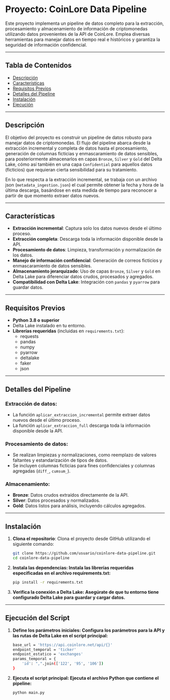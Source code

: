 # Proyecto: CoinLore Data Pipeline

Este proyecto implementa un pipeline de datos completo para la extracción, procesamiento y almacenamiento de información de criptomonedas utilizando datos provenientes de la API de CoinLore. Emplea diversas herramientas para manejar datos en tiempo real e históricos y garantiza la seguridad de información confidencial.

---

## Tabla de Contenidos
- [Descripción](#descripción)
- [Características](#características)
- [Requisitos Previos](#requisitos-previos)
- [Detalles del Pipeline](#detalles-del-pipeline)
- [Instalación](#instalación)
- [Ejecución](#ejecución-del-script)


---

## Descripción

El objetivo del proyecto es construir un pipeline de datos robusto para manejar datos de criptomonedas. El flujo del pipeline abarca desde la extracción incremental y completa de datos hasta el procesamiento, generación de columnas ficticias y enmascaramiento de datos sensibles, para posteriormente almacenarlos en capas `Bronze`, `Silver` y `Gold` del Delta Lake, cómo así también en una capa `Confidential` para aquellos datos (ficticios) que requieran cierta sensibilidad para su tratamiento.

En lo que respecta a la extracción incremental, se trabaja con un archivo json (`metadata_ingestion.json`) el cual permite obtener la fecha y hora de la última descarga, basándose en esta medida de tiempo para reconocer a partir de que momento extraer datos nuevos.

---

## Características

- **Extracción incremental**: Captura solo los datos nuevos desde el último proceso.
- **Extracción completa**: Descarga toda la información disponible desde la API.
- **Procesamiento de datos**: Limpieza, transformación y normalización de los datos.
- **Manejo de información confidencial**: Generación de correos ficticios y enmascaramiento de datos sensibles.
- **Almacenamiento jerarquizado**: Uso de capas `Bronze`, `Silver` y `Gold` en Delta Lake para diferenciar datos crudos, procesados y agregados.
- **Compatibilidad con Delta Lake**: Integración con `pandas` y `pyarrow` para guardar datos.

---

## Requisitos Previos

- **Python 3.8 o superior**
- Delta Lake instalado en tu entorno.
- **Librerías requeridas** (incluidas en `requirements.txt`):
  - requests
  - pandas
  - numpy
  - pyarrow
  - deltalake
  - faker
  - json

---

## Detalles del Pipeline

### Extracción de datos:
- La función `aplicar_extraccion_incremental` permite extraer datos nuevos desde el último proceso.
- La función `aplicar_extraccion_full` descarga toda la información disponible desde la API.

### Procesamiento de datos:
- Se realizan limpiezas y normalizaciones, como reemplazo de valores faltantes y estandarización de tipos de datos.
- Se incluyen columnas ficticias para fines confidenciales y columnas agregadas (`diff_`, `cumsum_`).

### Almacenamiento:
- **Bronze**: Datos crudos extraídos directamente de la API.
- **Silver**: Datos procesados y normalizados.
- **Gold**: Datos listos para análisis, incluyendo cálculos agregados.

---

## Instalación

1. **Clona el repositorio**:
   Clona el proyecto desde GitHub utilizando el siguiente comando:
   ```bash
   git clone https://github.com/usuario/coinlore-data-pipeline.git
   cd coinlore-data-pipeline

2. **Instala las dependencias: Instala las librerías requeridas especificadas en el archivo requirements.txt:**
    ```bash
    pip install -r requirements.txt

3. **Verifica la conexión a Delta Lake: Asegúrate de que tu entorno tiene configurado Delta Lake para guardar y cargar datos.**

---

## Ejecución del Script
1. **Define los parámetros iniciales: Configura los parámetros para la API y las rutas de Delta Lake en el script principal:**
    ```bash
    base_url = 'https://api.coinlore.net/api/{}'
    endpoint_temporal = 'ticker'
    endpoint_estatico = 'exchanges'
    params_temporal = {
        'id': ",".join(['122', '95', '106'])
    }

2. **Ejecuta el script principal: Ejecuta el archivo Python que contiene el pipeline:**
    ```bash
    python main.py
